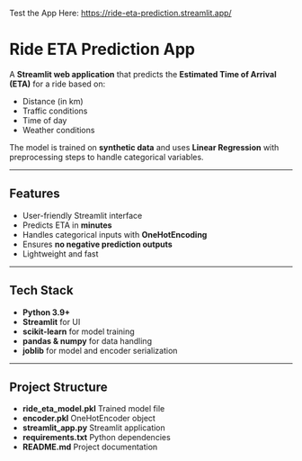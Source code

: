Test the App Here: https://ride-eta-prediction.streamlit.app/

# Ride ETA Prediction App

A **Streamlit web application** that predicts the **Estimated Time of Arrival (ETA)** for a ride based on:
- Distance (in km)
- Traffic conditions
- Time of day
- Weather conditions

The model is trained on **synthetic data** and uses **Linear Regression** with preprocessing steps to handle categorical variables.

---

## Features
- User-friendly Streamlit interface
- Predicts ETA in **minutes**
- Handles categorical inputs with **OneHotEncoding**
- Ensures **no negative prediction outputs**
- Lightweight and fast

---

## Tech Stack
- **Python 3.9+**
- **Streamlit** for UI
- **scikit-learn** for model training
- **pandas & numpy** for data handling
- **joblib** for model and encoder serialization

---

## Project Structure
- **ride_eta_model.pkl** Trained model file
- **encoder.pkl** OneHotEncoder object
- **streamlit_app.py** Streamlit application
- **requirements.txt** Python dependencies
- **README.md** Project documentation
